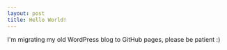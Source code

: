 ```yaml
---
layout: post
title: Hello World!
---
```


I'm migrating my old WordPress blog to GitHub pages, please be patient :)